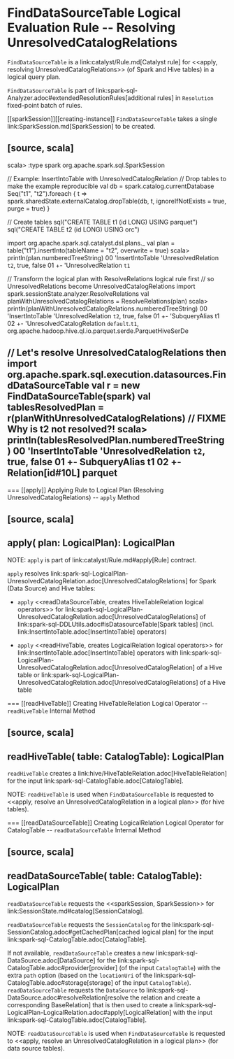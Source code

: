 # FindDataSourceTable Logical Evaluation Rule -- Resolving UnresolvedCatalogRelations

`FindDataSourceTable` is a link:catalyst/Rule.md[Catalyst rule] for <<apply, resolving UnresolvedCatalogRelations>> (of Spark and Hive tables) in a logical query plan.

`FindDataSourceTable` is part of link:spark-sql-Analyzer.adoc#extendedResolutionRules[additional rules] in `Resolution` fixed-point batch of rules.

[[sparkSession]][[creating-instance]]
`FindDataSourceTable` takes a single link:SparkSession.md[SparkSession] to be created.

[source, scala]
----
scala> :type spark
org.apache.spark.sql.SparkSession

// Example: InsertIntoTable with UnresolvedCatalogRelation
// Drop tables to make the example reproducible
val db = spark.catalog.currentDatabase
Seq("t1", "t2").foreach { t =>
  spark.sharedState.externalCatalog.dropTable(db, t, ignoreIfNotExists = true, purge = true)
}

// Create tables
sql("CREATE TABLE t1 (id LONG) USING parquet")
sql("CREATE TABLE t2 (id LONG) USING orc")

import org.apache.spark.sql.catalyst.dsl.plans._
val plan = table("t1").insertInto(tableName = "t2", overwrite = true)
scala> println(plan.numberedTreeString)
00 'InsertIntoTable 'UnresolvedRelation `t2`, true, false
01 +- 'UnresolvedRelation `t1`

// Transform the logical plan with ResolveRelations logical rule first
// so UnresolvedRelations become UnresolvedCatalogRelations
import spark.sessionState.analyzer.ResolveRelations
val planWithUnresolvedCatalogRelations = ResolveRelations(plan)
scala> println(planWithUnresolvedCatalogRelations.numberedTreeString)
00 'InsertIntoTable 'UnresolvedRelation `t2`, true, false
01 +- 'SubqueryAlias t1
02    +- 'UnresolvedCatalogRelation `default`.`t1`, org.apache.hadoop.hive.ql.io.parquet.serde.ParquetHiveSerDe

// Let's resolve UnresolvedCatalogRelations then
import org.apache.spark.sql.execution.datasources.FindDataSourceTable
val r = new FindDataSourceTable(spark)
val tablesResolvedPlan = r(planWithUnresolvedCatalogRelations)
// FIXME Why is t2 not resolved?!
scala> println(tablesResolvedPlan.numberedTreeString)
00 'InsertIntoTable 'UnresolvedRelation `t2`, true, false
01 +- SubqueryAlias t1
02    +- Relation[id#10L] parquet
----

=== [[apply]] Applying Rule to Logical Plan (Resolving UnresolvedCatalogRelations) -- `apply` Method

[source, scala]
----
apply(
  plan: LogicalPlan): LogicalPlan
----

NOTE: `apply` is part of link:catalyst/Rule.md#apply[Rule] contract.

`apply` resolves link:spark-sql-LogicalPlan-UnresolvedCatalogRelation.adoc[UnresolvedCatalogRelations] for Spark (Data Source) and Hive tables:

* `apply` <<readDataSourceTable, creates HiveTableRelation logical operators>> for link:spark-sql-LogicalPlan-UnresolvedCatalogRelation.adoc[UnresolvedCatalogRelations] of link:spark-sql-DDLUtils.adoc#isDatasourceTable[Spark tables] (incl. link:InsertIntoTable.adoc[InsertIntoTable] operators)

* `apply` <<readHiveTable, creates LogicalRelation logical operators>> for link:InsertIntoTable.adoc[InsertIntoTable] operators with link:spark-sql-LogicalPlan-UnresolvedCatalogRelation.adoc[UnresolvedCatalogRelation] of a Hive table or link:spark-sql-LogicalPlan-UnresolvedCatalogRelation.adoc[UnresolvedCatalogRelations] of a Hive table

=== [[readHiveTable]] Creating HiveTableRelation Logical Operator -- `readHiveTable` Internal Method

[source, scala]
----
readHiveTable(
  table: CatalogTable): LogicalPlan
----

`readHiveTable` creates a link:hive/HiveTableRelation.adoc[HiveTableRelation] for the input link:spark-sql-CatalogTable.adoc[CatalogTable].

NOTE: `readHiveTable` is used when `FindDataSourceTable` is requested to <<apply, resolve an UnresolvedCatalogRelation in a logical plan>> (for hive tables).

=== [[readDataSourceTable]] Creating LogicalRelation Logical Operator for CatalogTable -- `readDataSourceTable` Internal Method

[source, scala]
----
readDataSourceTable(
  table: CatalogTable): LogicalPlan
----

`readDataSourceTable` requests the <<sparkSession, SparkSession>> for link:SessionState.md#catalog[SessionCatalog].

`readDataSourceTable` requests the `SessionCatalog` for the link:spark-sql-SessionCatalog.adoc#getCachedPlan[cached logical plan] for the input link:spark-sql-CatalogTable.adoc[CatalogTable].

If not available, `readDataSourceTable` creates a new link:spark-sql-DataSource.adoc[DataSource] for the link:spark-sql-CatalogTable.adoc#provider[provider] (of the input `CatalogTable`) with the extra `path` option (based on the `locationUri` of the link:spark-sql-CatalogTable.adoc#storage[storage] of the input `CatalogTable`). `readDataSourceTable` requests the `DataSource` to link:spark-sql-DataSource.adoc#resolveRelation[resolve the relation and create a corresponding BaseRelation] that is then used to create a link:spark-sql-LogicalPlan-LogicalRelation.adoc#apply[LogicalRelation] with the input link:spark-sql-CatalogTable.adoc[CatalogTable].

NOTE: `readDataSourceTable` is used when `FindDataSourceTable` is requested to <<apply, resolve an UnresolvedCatalogRelation in a logical plan>> (for data source tables).
